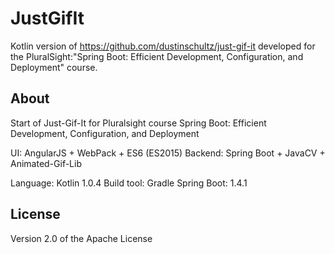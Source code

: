 # JustGifIt
Kotlin version of https://github.com/dustinschultz/just-gif-it developed for the PluralSight:"Spring Boot: Efficient Development, Configuration, and Deployment" course.

## About
Start of Just-Gif-It for Pluralsight course Spring Boot: Efficient Development, Configuration, and Deployment

UI: AngularJS + WebPack + ES6 (ES2015)
Backend: Spring Boot + JavaCV + Animated-Gif-Lib

Language: Kotlin 1.0.4
Build tool: Gradle 
Spring Boot: 1.4.1

## License
Version 2.0 of the Apache License
